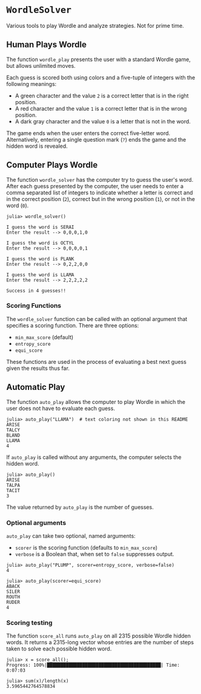 # `WordleSolver`

Various tools to play Wordle and analyze strategies. Not for prime time.

## Human Plays Wordle

The function `wordle_play` presents the user with a standard Wordle game, 
but allows unlimited moves. 

Each guess is scored both using colors and a five-tuple of integers with the following
meanings:
* A green character and the value `2` is a correct letter that is in the right position.
* A red character and the value `1` is a correct letter that is in the wrong position.
* A dark gray character and the value `0` is a letter that is not in the word.

The game ends when the user enters the correct five-letter word. Alternatively,
entering a single question mark (`?`) ends the game and the hidden word is revealed.

## Computer Plays Wordle

The function `wordle_solver` has the computer try to guess the user's word. After each
guess presented by the computer, the user needs to enter a comma separated list of integers
to indicate whether a letter is correct and in the correct position (`2`), correct but
in the wrong position (`1`), or not in the word (`0`).

```
julia> wordle_solver()

I guess the word is SERAI
Enter the result --> 0,0,0,1,0

I guess the word is OCTYL
Enter the result --> 0,0,0,0,1

I guess the word is PLANK
Enter the result --> 0,2,2,0,0

I guess the word is LLAMA
Enter the result --> 2,2,2,2,2

Success in 4 guesses!!
```

### Scoring Functions

The `wordle_solver` function can be called with an optional argument that specifies a
scoring function. There are three options:
* `min_max_score` (default)
* `entropy_score` 
* `equi_score`

These functions are used in the process of evaluating a best next guess given the 
results thus far.

## Automatic Play

The function `auto_play` allows the computer to play Wordle in which the user does not
have to evaluate each guess. 

```
julia> auto_play("LLAMA")  # text coloring not shown in this README
ARISE
TALCY
BLAND
LLAMA
4
```

If `auto_play` is called without any arguments, the computer selects the hidden word.
```
julia> auto_play()
ARISE
TALPA
TACIT
3
```

The value returned by `auto_play` is the number of guesses.

### Optional arguments

`auto_play` can take two optional, named arguments:

* `scorer` is the scoring function (defaults to `min_max_score`)
* `verbose` is a Boolean that, when set to `false` suppresses output.

```
julia> auto_play("PLUMP", scorer=entropy_score, verbose=false) 
4

julia> auto_play(scorer=equi_score)
ABACK
SILER
ROUTH
RUDER
4
```

### Scoring testing

The function `score_all` runs `auto_play` on all 2315 possible Wordle hidden words. 
It returns a 2315-long vector whose entries are the number of steps taken to solve each
possible hidden word.
```
julia> x = score_all();
Progress: 100%|██████████████████████████████████████████| Time: 0:07:03

julia> sum(x)/length(x)
3.5965442764578834
```